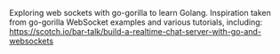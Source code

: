 Exploring web sockets with go-gorilla to learn Golang. Inspiration taken from go-gorilla WebSocket examples and various tutorials, including: https://scotch.io/bar-talk/build-a-realtime-chat-server-with-go-and-websockets
